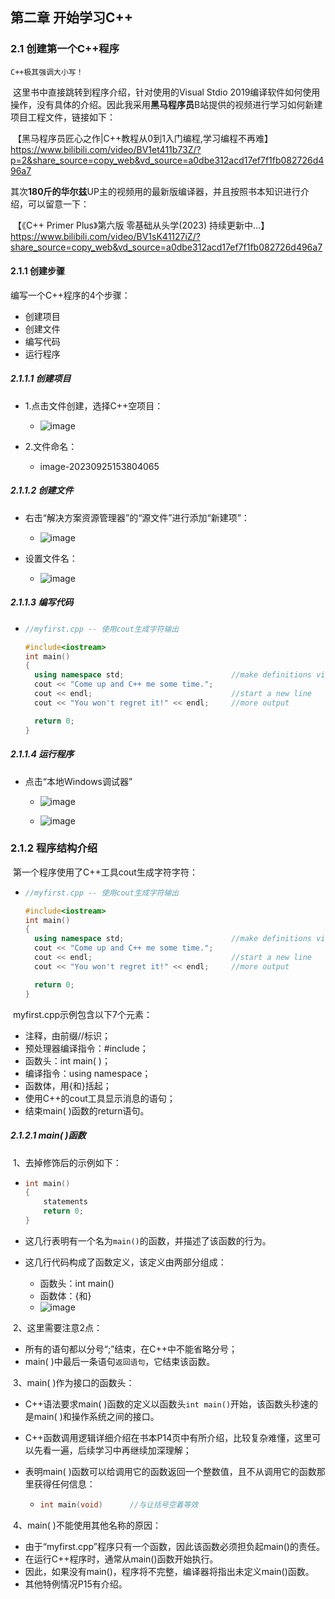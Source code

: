 ## 第二章 开始学习C++

### 2.1 创建第一个C++程序

`C++极其强调大小写！`

​	这里书中直接跳转到程序介绍，针对使用的Visual Stdio 2019编译软件如何使用操作，没有具体的介绍。因此我采用**黑马程序员**B站提供的视频进行学习如何新建项目工程文件，链接如下：

​	【黑马程序员匠心之作|C++教程从0到1入门编程,学习编程不再难】 https://www.bilibili.com/video/BV1et411b73Z/?p=2&share_source=copy_web&vd_source=a0dbe312acd17ef7f1fb082726d496a7

​	其次**180斤的华尔兹**UP主的视频用的最新版编译器，并且按照书本知识进行介绍，可以留意一下：

​	【《C++  Primer Plus》第六版 零基础从头学(2023) 持续更新中...】 https://www.bilibili.com/video/BV1sK41127iZ/?share_source=copy_web&vd_source=a0dbe312acd17ef7f1fb082726d496a7

#### 2.1.1 创建步骤

编写一个C++程序的4个步骤：

* 创建项目
* 创建文件
* 编写代码
* 运行程序

##### 2.1.1.1 创建项目

* 1.点击文件创建，选择C++空项目：
  * ![image](https://github.com/CoderSuHang/Cpp-Primer-Plus-Notes/assets/104765251/fb15e5a0-3a50-4816-bf21-7dd3465bb1fb)

* 2.文件命名：
  * image-20230925153804065

##### 2.1.1.2 创建文件

* 右击“解决方案资源管理器”的“源文件”进行添加“新建项”：
  * ![image](https://github.com/CoderSuHang/Cpp-Primer-Plus-Notes/assets/104765251/4179cf5e-c3f1-41b7-b5e0-5d9a871ae86a)


* 设置文件名：
  * ![image](https://github.com/CoderSuHang/Cpp-Primer-Plus-Notes/assets/104765251/c2c6e443-72ac-4c50-9463-70fd1c272491)


##### 2.1.1.3 编写代码

* ```c++
  //myfirst.cpp -- 使用cout生成字符输出
  
  #include<iostream>
  int main()
  {
  	using namespace std;						//make definitions visible
  	cout << "Come up and C++ me some time.";
  	cout << endl;								//start a new line
  	cout << "You won't regret it!" << endl;		//more output
  
  	return 0;
  }
  ```

##### 2.1.1.4 运行程序

* 点击“本地Windows调试器”
  * ![image](https://github.com/CoderSuHang/Cpp-Primer-Plus-Notes/assets/104765251/d18a31be-3966-40e6-8e35-34b778d96dac)

  * ![image](https://github.com/CoderSuHang/Cpp-Primer-Plus-Notes/assets/104765251/7e4ac5ab-164d-4ffd-9731-e0f306015e7e)


### 2.1.2 程序结构介绍

​	第一个程序使用了C++工具cout生成字符字符：

* ```c++
  //myfirst.cpp -- 使用cout生成字符输出
  
  #include<iostream>
  int main()
  {
  	using namespace std;						//make definitions visible
  	cout << "Come up and C++ me some time.";
  	cout << endl;								//start a new line
  	cout << "You won't regret it!" << endl;		//more output
  
  	return 0;
  }
  ```

​	myfirst.cpp示例包含以下7个元素：

* 注释，由前缀//标识；
* 预处理器编译指令：#include；
* 函数头：int main( )；
* 编译指令：using namespace；
* 函数体，用{和}括起；
* 使用C++的cout工具显示消息的语句；
* 结束main( )函数的return语句。



##### 2.1.2.1 main( )函数

​	1、去掉修饰后的示例如下：

* ``` c++
  int main()
  {
      statements
      return 0;    
  }
  ```

* 这几行表明有一个名为`main()`的函数，并描述了该函数的行为。

* 这几行代码构成了函数定义，该定义由两部分组成：

  * 函数头：int main()
  * 函数体：{和}
  * ![image](https://github.com/CoderSuHang/Cpp-Primer-Plus-Notes/assets/104765251/9228fc19-077c-4a90-b5d1-a1f28128f2f5)


​	2、这里需要注意2点：

* 所有的语句都以分号“;”结束，在C++中不能省略分号；
* main( )中最后一条语句`返回语句`，它结束该函数。

​	3、main( )作为接口的函数头：

* C++语法要求main( )函数的定义以函数头`int main()`开始，该函数头秒速的是main( )和操作系统之间的接口。

* C++函数调用逻辑详细介绍在书本P14页中有所介绍，比较复杂难懂，这里可以先看一遍，后续学习中再继续加深理解；

* 表明main( )函数可以给调用它的函数返回一个整数值，且不从调用它的函数那里获得任何信息：

  * ``` c++
    int main(void)		//与让括号空着等效
    ```

​	4、main( )不能使用其他名称的原因：

* 由于“myfirst.cpp”程序只有一个函数，因此该函数必须担负起main()的责任。
* 在运行C++程序时，通常从main()函数开始执行。
* 因此，如果没有main()，程序将不完整，编译器将指出未定义main()函数。
* 其他特例情况P15有介绍。
